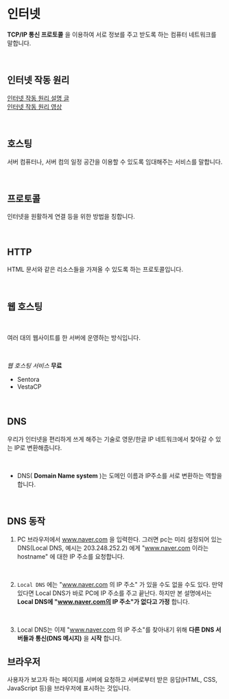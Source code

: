 # 인터넷 

__TCP/IP 통신 프로토콜__ 을 이용하여 서로 정보를 주고 받도록 하는 컴퓨터 네트워크를 말합니다.  

<br>

## 인터넷 작동 원리

[인터넷 작동 원리 설명 글](https://developer.mozilla.org/ko/docs/Learn/Common_questions/How_does_the_Internet_work)  <br>
[인터넷 작동 원리 영상 ](https://www.youtube.com/watch?v=o5yBl59wRbY&ab_channel=%EA%B3%B5%ED%95%99%EC%BD%94%EB%84%88)

<br>

## 호스팅

서버 컴퓨터나, 서버 컴의 일정 공간을 이용할 수 있도록 임대해주는 서비스를 말합니다.  

<br>

## 프로토콜 

인터넷을 원활하게 연결 등을 위한 방법을 칭합니다.

<br>

## HTTP 

HTML 문서와 같은 리소스들을 가져올 수 있도록 하는 프로토콜입니다.

<br>

## 웹 호스팅

<br>

여러 대의 웹사이트를 한 서버에 운영하는 방식입니다. 

<br>

_웹 호스팅 서비스_
 __무료__
  - Sentora
  - VestaCP

<br>

## DNS

우리가 인터넷을 편리하게 쓰게 해주는 기술로 영문/한글 IP 네트워크에서 찾아갈 수 있는 IP로 변환해줍니다.

<br>

- DNS(  __Domain Name system__ )는 도메인 이름과 IP주소를 서로 변환하는 역할을 합니다.

<br>

## DNS 동작

1. PC 브라우저에서 www.naver.com 을 입력한다. 그러면 pc는 미리 설정되어 있는 DNS(Local DNS, 예시는 203.248.252.2) 에게 "www.naver.com 이라는 hostname" 에 대한 IP 주소를 요청합니다.

<br>

2. ``Local DNS`` 에는 "www.naver.com 의 IP 주소" 가 있을 수도 없을 수도 있다. 만약 있다면 Local DNS가 바로 PC에 IP 주소를 주고 끝난다. 하지만 본 설명에서는 __Local DNS에 "www.naver.com의 IP 주소"가 없다고 가정__ 합니다.

<br>

3. Local DNS는 이제 "www.naver.com 의 IP 주소"를 찾아내기 위해 __다른 DNS 서버들과 통신(DNS 메시지)__ 을 __시작__ 합니다.

## 브라우저

사용자가 보고자 하는 페이지를 서버에 요청하고 서버로부터 받은 응답(HTML, CSS, JavaScript 등)을 브라우저에 표시하는 것입니다.
